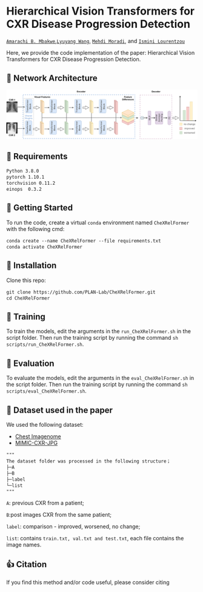 # Hierarchical Vision Transformers for CXR Disease Progression Detection


[`Amarachi B. Mbakwe`](https://sites.google.com/vt.edu/amarachiblessingmbakwe/),[`Lyuyang Wang`](https://www.linkedin.com/in/lyuyang-wang-605bb4254/), [`Mehdi Moradi`](https://www.eng.mcmaster.ca/faculty/mehdi-moradi/), and [`Ismini Lourentzou`](https://isminoula.github.io/)


Here, we provide the code implementation of the paper: Hierarchical Vision Transformers for CXR Disease Progression Detection.



## :triangular_ruler: Network Architecture
![image-model](./images/model.jpg)


## :rocket: Requirements

```
Python 3.8.0
pytorch 1.10.1
torchvision 0.11.2
einops  0.3.2
```

## :wrench: Getting Started

To run the code, create a virtual ``conda`` environment named ``CheXRelFormer`` with the following cmd:

```
conda create --name CheXRelFormer --file requirements.txt
conda activate CheXRelFormer
```

## :open_book: Installation

Clone this repo:

```shell
git clone https://github.com/PLAN-Lab/CheXRelFormer.git
cd CheXRelFormer
```


## :open_book: Training

To train the models, edit the arguments in the ``run_CheXRelFormer.sh`` in the script folder. Then run the training script by running the command `sh scripts/run_CheXRelFormer.sh`.



## :open_book: Evaluation

To evaluate the models, edit the arguments in the ``eval_CheXRelFormer.sh`` in the script folder. Then run the training script by running the command `sh scripts/eval_CheXRelFormer.sh`.



## :open_file_folder: Dataset used in the paper

We used the following dataset:
- [Chest Imagenome](https://physionet.org/content/chest-imagenome/1.0.0/)
- [MIMIC-CXR-JPG](https://physionet.org/content/mimic-cxr-jpg/2.0.0/)


```
"""
The dataset folder was processed in the following structure；
├─A
├─B
├─label
└─list
"""
```

`A`: previous CXR from a patient;

`B`:post images CXR from the same patient;

`label`: comparison - improved, worsened, no change;

`list`: contains `train.txt, val.txt and test.txt`, each file contains the image names.

## :thumbsup: Citation
If you find this method and/or code useful, please consider citing


